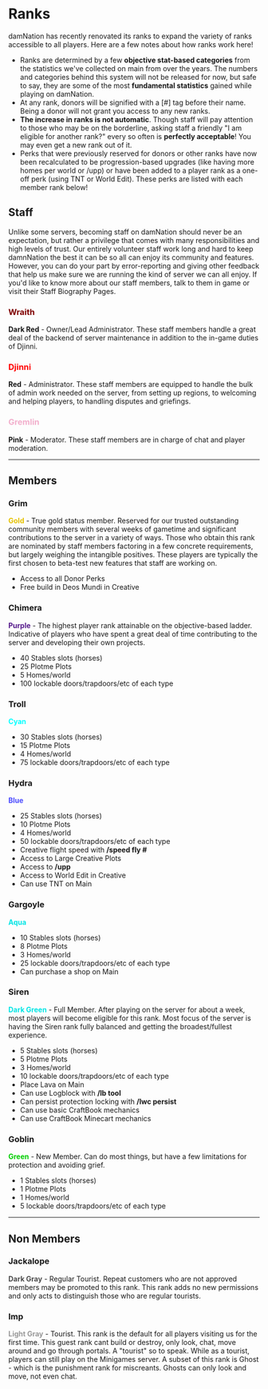 ---
---

# Ranks

damNation has recently renovated its ranks to expand the variety of ranks accessible to all players. Here are a few notes about how ranks work here!

* Ranks are determined by a few **objective stat-based categories** from the statistics we've collected on main from over the years. The numbers and categories behind this system will not be released for now, but safe to say, they are some of the most **fundamental statistics** gained while playing on damNation.
* At any rank, donors will be signified with a [#] tag before their name. Being a donor will not grant you access to any new ranks.
* **The increase in ranks is not automatic**. Though staff will pay attention to those who may be on the borderline, asking staff a friendly "I am eligible for another rank?" every so often is **perfectly acceptable**! You may even get a new rank out of it.
* Perks that were previously reserved for donors or other ranks have now been recalculated to be progression-based upgrades (like having more homes per world or /upp) or have been added to a player rank as a one-off perk (using TNT or World Edit). These perks are listed with each member rank below!

## Staff
Unlike some servers, becoming staff on damNation should never be an expectation, but rather a privilege that comes with many responsibilities and high levels of trust. Our entirely volunteer staff work long and hard to keep damnNation the best it can be so all can enjoy its community and features. However, you can do your part by error-reporting and giving other feedback that help us make sure we are running the kind of server we can all enjoy. If you'd like to know more about our staff members, talk to them in game or visit their Staff Biography Pages.

### <span style="color: #7f0000;">Wraith
**Dark Red**</span> - Owner/Lead Administrator. These staff members handle a great deal of the backend of server maintenance in addition to the in-game duties of Djinni.

### <span style="color: red;">Djinni
**Red**</span> - Administrator. These staff members are equipped to handle the bulk of admin work needed on the server, from setting up regions, to welcoming and helping players, to handling disputes and griefings.

### <span style="color: #f2afcc;">Gremlin
**Pink**</span> - Moderator. These staff members are in charge of chat and player moderation.

___

## Members

### Grim
<span style="color: #e5c100;">**Gold**</span> - True gold status member. Reserved for our trusted outstanding community members with several weeks of gametime and significant contributions to the server in a variety of ways. Those who obtain this rank are nominated by staff members factoring in a few concrete requirements, but largely weighing the intangible positives. These players are typically the first chosen to beta-test new features that staff are working on.
* Access to all Donor Perks
* Free build in Deos Mundi in Creative

### Chimera
<span style="color: #551a8b;">**Purple**</span> - The highest player rank attainable on the objective-based ladder. Indicative of players who have spent a great deal of time contributing to the server and developing their own projects.
* 40 Stables slots (horses)
* 25 Plotme Plots
* 5 Homes/world
* 100 lockable doors/trapdoors/etc of each type

### Troll
<span style="color: #00ffff;">**Cyan**</span>
* 30 Stables slots (horses)
* 15 Plotme Plots
* 4 Homes/world
* 75 lockable doors/trapdoors/etc of each type

### Hydra
<span style="color: #4c4cff;">**Blue**</span>
* 25 Stables slots (horses)
* 10 Plotme Plots
* 4 Homes/world
* 50 lockable doors/trapdoors/etc of each type
* Creative flight speed with **/speed fly #**
* Access to Large Creative Plots
* Access to **/upp**
* Access to World Edit in Creative
* Can use TNT on Main

### Gargoyle
<span style="color: #00e5e5;">**Aqua**</span>
* 10 Stables slots (horses)
* 8 Plotme Plots
* 3 Homes/world
* 25 lockable doors/trapdoors/etc of each type
* Can purchase a shop on Main

### Siren
<span style="color: #00e5e5;">**Dark Green**</span> - Full Member. After playing on the server for about a week, most players will become eligible for this rank. Most focus of the server is having the Siren rank fully balanced and getting the broadest/fullest experience.
* 5 Stables slots (horses)
* 5 Plotme Plots
* 3 Homes/world
* 10 lockable doors/trapdoors/etc of each type
* Place Lava on Main
* Can use Logblock with **/lb tool**
* Can persist protection locking with **/lwc persist**
* Can use basic CraftBook mechanics
* Can use CraftBook Minecart mechanics

### Goblin
<span style="color: #00cd00;">**Green**</span> - New Member. Can do most things, but have a few limitations for protection and avoiding grief.
* 1 Stables slots (horses)
* 1 Plotme Plots
* 1 Homes/world
* 5 lockable doors/trapdoors/etc of each type

___
## Non Members

### Jackalope
<span style="color: #4c4c4c;">**Dark Gray**</span> - Regular Tourist. Repeat customers who are not approved members may be promoted to this rank. This rank adds no new permissions and only acts to distinguish those who are regular tourists. 

### Imp
<span style="color: #999999;">**Light Gray**</span> - Tourist. This rank is the default for all players visiting us for the first time. This guest rank cant build or destroy, only look, chat, move around and go through portals. A "tourist" so to speak. While as a tourist, players can still play on the Minigames server. A subset of this rank is Ghost - which is the punishment rank for miscreants. Ghosts can only look and move, not even chat.
